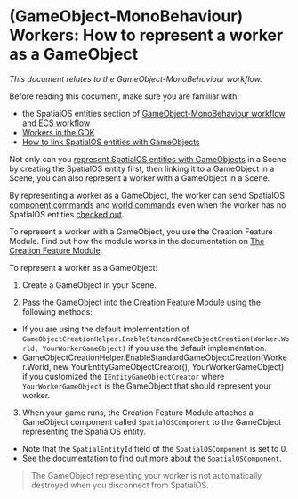[//]: # (Doc of docs reference 5.3)

# (GameObject-MonoBehaviour) Workers: How to represent a worker as a GameObject
_This document relates to the GameObject-MonoBehaviour workflow._

Before reading this document, make sure you are familiar with:

* the SpatialOS entities section of  [GameObject-MonoBehaviour workflow and ECS workflow]({{urlRoot}}/content/intro-workflows-spos-entities#spatialos-entities)
* [Workers in the GDK]({{urlRoot}}/content/workers/workers-in-the-gdk)
* [How to link SpatialOS entities with GameObjects]({{urlRoot}}/content/gameobject/linking-spos-entities-gameobjects)


Not only can you [represent SpatialOS entities with GameObjects]({{urlRoot}}/content/gameobject/linking-spos-entities-gameobjects) in a Scene by creating the SpatialOS entity first, then linking it to a GameObject in a Scene, you can also represent a worker with a GameObject in a Scene.

By representing a worker as a GameObject, the worker can send SpatialOS [component commands]({{urlRoot}}/content/gameobject/sending-receiving-commands) and [world commands]({{urlRoot}}/content/gameobject/gomb-world-commands) even when the worker has no SpatialOS entities [checked out]({{urlRoot}}/content/glossary#authority). 

To represent a worker with a GameObject, you use the Creation Feature Module. Find out how the module works in the documentation on [The Creation Feature Module]({{urlRoot}}/content/gameobject/linking-spos-entities-gameobjects).

To represent a worker as a GameObject:
1. Create a GameObject in your Scene.

2. Pass the GameObject into the Creation Feature Module using the following methods:
  *  If you are using the default implementation of `GameObjectCreationHelper.EnableStandardGameObjectCreation(Worker.World, YourWorkerGameObject)` if you use the default implementation.
  * GameObjectCreationHelper.EnableStandardGameObjectCreation(Worker.World, new YourEntityGameObjectCreator(), YourWorkerGameObject) if you customized the `IEntityGameObjectCreator` where `YourWorkerGameObject` is the GameObject that should represent your worker.


3.  When your game runs,  the Creation Feature Module attaches a GameObject component called `SpatialOSComponent` to the GameObject representing the SpatialOS entity.</br>
* Note that the `SpatialEntityId` field of the `SpatialOSComponent` is set to 0.</br>
* See the documentation to find out more about the [`SpatialOSComponent`]({{urlRoot}}/content/gameobject/spatialoscomponent).


> The GameObject representing your worker is not automatically destroyed when you disconnect from SpatialOS.
